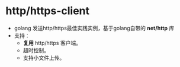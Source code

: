 # http/https-client
* golang 发送http/https最佳实践实例，基于golang自带的 __net/http__ 库
* 支持：
    * __复用__ http/https 客户端。
    * 超时控制。
    * 支持小文件上传。


